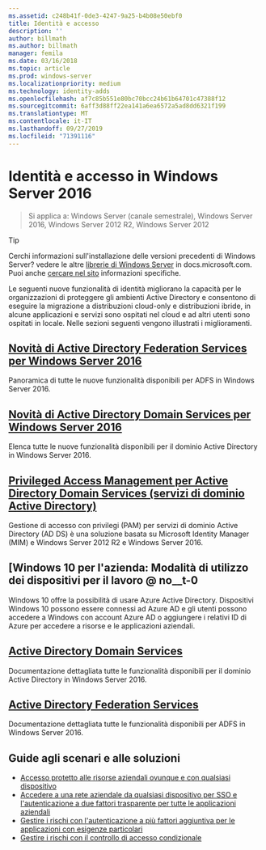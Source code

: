 ```yaml
---
ms.assetid: c248b41f-0de3-4247-9a25-b4b08e50ebf0
title: Identità e accesso
description: ''
author: billmath
ms.author: billmath
manager: femila
ms.date: 03/16/2018
ms.topic: article
ms.prod: windows-server
ms.localizationpriority: medium
ms.technology: identity-adds
ms.openlocfilehash: af7c85b551e80bc70bcc24b61b64701c47388f12
ms.sourcegitcommit: 6aff3d88ff22ea141a6ea6572a5ad8dd6321f199
ms.translationtype: MT
ms.contentlocale: it-IT
ms.lasthandoff: 09/27/2019
ms.locfileid: "71391116"
---
```

# <a name="identity-and-access-in-windows-server-2016"></a>Identità e accesso in Windows Server 2016

>Si applica a: Windows Server (canale semestrale), Windows Server 2016, Windows Server 2012 R2, Windows Server 2012

>[!TIP]
> Cerchi informazioni sull'installazione delle versioni precedenti di Windows Server? vedere le altre [librerie di Windows Server](/previous-versions/windows/) in docs.microsoft.com. Puoi anche [cercare nel sito](https://docs.microsoft.com/search/index?search=Windows+Server&dataSource=previousVersions) informazioni specifiche.

 Le seguenti nuove funzionalità di identità migliorano la capacità per le organizzazioni di proteggere gli ambienti Active Directory e consentono di eseguire la migrazione a distribuzioni cloud-only e distribuzioni ibride, in alcune applicazioni e servizi sono ospitati nel cloud e ad altri utenti sono ospitati in locale. Nelle sezioni seguenti vengono illustrati i miglioramenti.


## <a name="whats-new-in-active-directory-federation-services-for-windows-server-2016ad-fsoverviewwhats-new-active-directory-federation-services-windows-servermd"></a>[Novità di Active Directory Federation Services per Windows Server 2016](ad-fs/overview/whats-new-active-directory-federation-services-windows-server.md)
Panoramica di tutte le nuove funzionalità disponibili per ADFS in Windows Server 2016.  

## <a name="whats-new-in-active-directory-domain-services-for-windows-server-2016whats-new-active-directory-domain-servicesmd"></a>[Novità di Active Directory Domain Services per Windows Server 2016](whats-new-active-directory-domain-services.md)
Elenca tutte le nuove funzionalità disponibili per il dominio Active Directory in Windows Server 2016.  

## <a name="privileged-access-management-for-active-directory-domain-services-40ad-ds41httpstechnetmicrosoftcomlibrarydn903243aspx"></a>[Privileged Access Management per Active Directory Domain Services &#40;servizi di dominio Active Directory&#41;](https://technet.microsoft.com/library/dn903243.aspx)
Gestione di accesso con privilegi (PAM) per servizi di dominio Active Directory (AD DS) è una soluzione basata su Microsoft Identity Manager (MIM) e Windows Server 2012 R2 e Windows Server 2016.

## <a name="windows-10-for-the-enterprise-ways-to-use-devices-for-workhttpsazuremicrosoftcomdocumentationarticlesactive-directory-azureadjoin-windows10-devices-overviewrnd1"></a>[Windows 10 per l'azienda: Modalità di utilizzo dei dispositivi per il lavoro @ no__t-0
Windows 10 offre la possibilità di usare Azure Active Directory. Dispositivi Windows 10 possono essere connessi ad Azure AD e gli utenti possono accedere a Windows con account Azure AD o aggiungere i relativi ID di Azure per accedere a risorse e le applicazioni aziendali.

## <a name="active-directory-domain-servicesidentityad-dsactive-directory-domain-servicesmd"></a>[Active Directory Domain Services](../identity/ad-ds/Active-Directory-Domain-Services.md)
Documentazione dettagliata tutte le funzionalità disponibili per il dominio Active Directory in Windows Server 2016.

## <a name="active-directory-federation-servicesactive-directory-federation-servicesmd"></a>[Active Directory Federation Services](Active-Directory-Federation-Services.md)
Documentazione dettagliata tutte le funzionalità disponibili per ADFS in Windows Server 2016.  

## <a name="solutions-and-scenario-guides"></a>Guide agli scenari e alle soluzioni  
* [Accesso protetto alle risorse aziendali ovunque e con qualsiasi dispositivo](https://technet.microsoft.com/library/dn550982.aspx)  
*  [Accedere a una rete aziendale da qualsiasi dispositivo per SSO e l'autenticazione a due fattori trasparente per tutte le applicazioni aziendali](https://technet.microsoft.com/library/dn280945.aspx)  
* [Gestire i rischi con l'autenticazione a più fattori aggiuntiva per le applicazioni con esigenze particolari](https://technet.microsoft.com/library/dn280949.aspx)  
* [Gestire i rischi con il controllo di accesso condizionale](https://technet.microsoft.com/library/dn280937.aspx)
